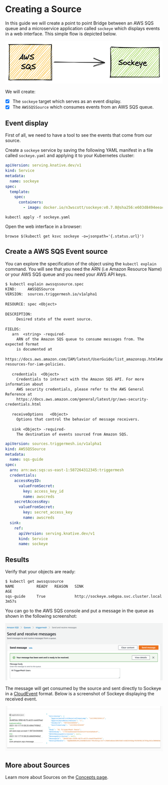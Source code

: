 # Creating a Source

In this guide we will create a point to point Bridge between an AWS SQS queue and a microservice application called `sockeye` which displays events in a web interface. This simple flow is depicted below.

![](../assets/images/sqs-sockeye.png)

We will create:

- [x] The `sockeye` target which serves as an event display.
- [x] The `AWSSQSSource` which consumes events from an AWS SQS queue.

## Event display

First of all, we need to have a tool to see the events that come from our source.

Create a `sockeye` service by saving the following YAML manifest in a file called `sockeye.yaml` and applying it to your Kubernetes cluster:

```yaml
apiVersion: serving.knative.dev/v1
kind: Service
metadata:
  name: sockeye
spec:
  template:
    spec:
      containers:
        - image: docker.io/n3wscott/sockeye:v0.7.0@sha256:e603d8494eeacce966e57f8f508e4c4f6bebc71d095e3f5a0a1abaf42c5f0e48
```

```
kubectl apply -f sockeye.yaml
```

Open the web interface in a browser:

```shell
browse $(kubectl get ksvc sockeye -o=jsonpath='{.status.url}')
```

## Create a AWS SQS Event source

You can explore the specification of the object using the `kubectl explain` command. You will see that you need the ARN (i.e Amazon Resource Name) or your AWS SQS queue and you need your AWS API keys.


```console
$ kubectl explain awssqssource.spec
KIND:     AWSSQSSource
VERSION:  sources.triggermesh.io/v1alpha1

RESOURCE: spec <Object>

DESCRIPTION:
     Desired state of the event source.

FIELDS:
   arn	<string> -required-
     ARN of the Amazon SQS queue to consume messages from. The expected format
     is documented at
     https://docs.aws.amazon.com/IAM/latest/UserGuide/list_amazonsqs.html#amazonsqs-resources-for-iam-policies.

   credentials	<Object>
     Credentials to interact with the Amazon SQS API. For more information about
     AWS security credentials, please refer to the AWS General Reference at
     https://docs.aws.amazon.com/general/latest/gr/aws-security-credentials.html

   receiveOptions	<Object>
     Options that control the behavior of message receivers.

   sink	<Object> -required-
     The destination of events sourced from Amazon SQS.
```

```yaml
apiVersion: sources.triggermesh.io/v1alpha1
kind: AWSSQSSource
metadata:
  name: sqs-guide
spec:
  arn: arn:aws:sqs:us-east-1:587264312345:triggermesh
  credentials:
    accessKeyID:
      valueFromSecret:
        key: access_key_id
        name: awscreds
    secretAccessKey:
      valueFromSecret:
        key: secret_access_key
        name: awscreds
  sink:
    ref:
      apiVersion: serving.knative.dev/v1
      kind: Service
      name: sockeye
```

## Results

Verify that your objects are ready:

```console
$ kubectl get awssqssource
NAME          READY   REASON   SINK                                      AGE
sqs-guide     True             http://sockeye.sebgoa.svc.cluster.local   3m57s

```

You can go to the AWS SQS console and put a message in the queue as shown in the following screenshot:

![](../assets/images/sqs-console-send.png)

The message will get consumed by the source and sent directly to Sockeye in a [CloudEvent](https://cloudevents.io/) format. Below is a screenshot of Sockeye displaying the received event.

![](../assets/images/sqs-sockeye-ui.png)

## More about Sources

Learn more about Sources on the [Concepts page](../concepts/sources.md).
